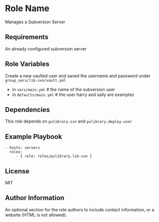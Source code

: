 Role Name
=========

Manages a Subversion Server

Requirements
------------

An already configured subversion server

Role Variables
--------------

Create a new vaulted user and saved the username and password under `group_vars/lib-svn/vault.yml`

* in `vars/main.yml` # the name of the subversion user
* in `defaults/main.yml` # the user harry and sally are examples



Dependencies
------------

This role depends on `pulibrary.svn` and `pulibrary.deploy-user`

Example Playbook
----------------

    - hosts: servers
      roles:
         - { role: roles/pulibrary.lib-svn }

License
-------

MIT

Author Information
------------------

An optional section for the role authors to include contact information, or a
website (HTML is not allowed).
